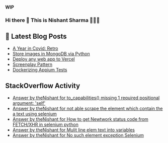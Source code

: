 #### WIP
### Hi there 👋  This is Nishant Sharma 🧑🏼‍🎤

## 📕 Latest Blog Posts
<!-- BLOG-POST-LIST:START -->
- [A Year in Covid: Retro](https://thenishant3.medium.com/a-year-in-covid-retro-632bf6cdf1c7?source=rss-97b0bdcd7e66------2)
- [Store images in MongoDB via Python](https://dev.to/thenishant/store-images-in-mongodb-via-python-2g73)
- [Deploy any web app to Vercel](https://dev.to/thenishant/deploy-any-web-app-to-vercel-1ka8)
- [Screenplay Pattern](https://medium.com/testvagrant/screenplay-pattern-3490c7f0c23c?source=rss-97b0bdcd7e66------2)
- [Dockerizing Appium Tests](https://medium.com/testvagrant/dockerizing-appium-tests-c9696809afec?source=rss-97b0bdcd7e66------2)
<!-- BLOG-POST-LIST:END -->


## StackOverflow Activity
<!-- STACKOVERFLOW:START -->
- [Answer by theNishant for to_capabilities() missing 1 required positional argument: 'self'](https://stackoverflow.com/questions/68938211/to-capabilities-missing-1-required-positional-argument-self/68938361#68938361)
- [Answer by theNishant for not able scrape the element which contain the a text using selenium](https://stackoverflow.com/questions/68932906/not-able-scrape-the-element-which-contain-the-a-text-using-selenium/68933011#68933011)
- [Answer by theNishant for How to get Newtwork status code from FETCH/XHR in selenium python](https://stackoverflow.com/questions/68923056/how-to-get-newtwork-status-code-from-fetch-xhr-in-selenium-python/68923507#68923507)
- [Answer by theNishant for Mulit line elem text into variables](https://stackoverflow.com/questions/68862254/mulit-line-elem-text-into-variables/68862421#68862421)
- [Answer by theNishant for No such element exception Selenium](https://stackoverflow.com/questions/68680789/no-such-element-exception-selenium/68681102#68681102)
<!-- STACKOVERFLOW:END -->
